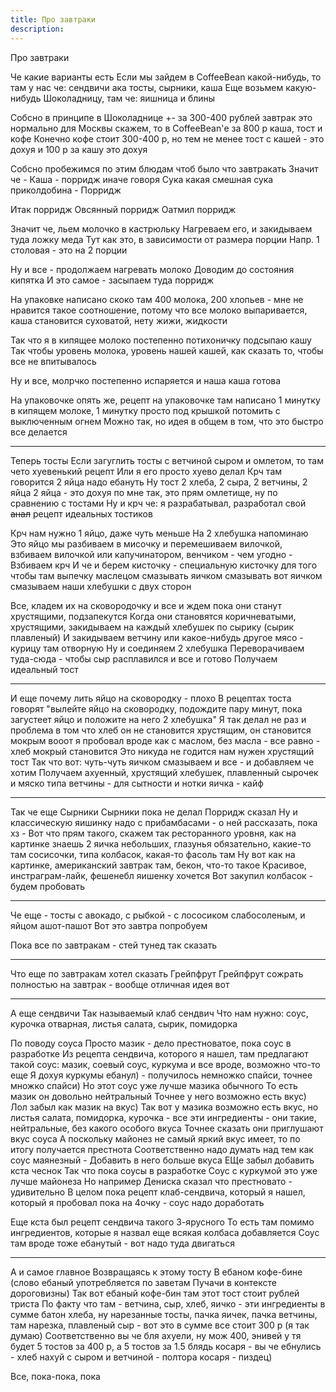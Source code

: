 ```yaml
---
title: Про завтраки
description:
---
```


Про завтраки

Че какие варианты есть
Если мы зайдем в CoffeeBean какой-нибудь, то там у нас че: сендвичи ака тосты, сырники, каша
Еще возьмем какую-нибудь Шоколадницу, там че: яишница и блины

Собсно в принципе в Шоколаднице +- за 300-400 рублей завтрак это нормально для Москвы скажем,
то в CoffeeBean'е за 800 р каша, тост и кофе
Конечно кофе стоит 300-400 р, но тем не менее тост с кашей - это дохуя и 100 р за кашу это дохуя

Собсно пробежимся по этим блюдам чтоб было что завтракать
Значит че - Каша - порридж иначе говоря
Сука какая смешная сука приколдобина - Порридж

Итак порридж 
Овсянный порридж
Оатмил порридж

Значит че, льем молочко в кастрюльку
Нагреваем его, и закидываем туда ложку меда
Тут как это, в зависимости от размера порции
Напр. 1 столовая - это на 2 порции

Ну и все - продолжаем нагревать молоко
Доводим до состояния кипятка
И это самое - засыпаем туда порридж

На упаковке написано скоко там 400 молока, 200 хлопьев - мне не нравится такое соотношение, 
потому что все молоко выпаривается, каша становится суховатой, нету жижи, жидкости

Так что я в кипящее молоко постепенно потихоничку подсыпаю кашу
Так чтобы уровень молока, уровень нашей кашей, как сказать то, чтобы все не впитывалось

Ну и все, молрчко постепенно испаряется и наша каша готова

На упаковочке опять же, рецепт на упаковочке там написано 1 минутку в кипящем молоке, 1 минутку просто под крышкой потомить с выключенным огнем
Можно так, но идея в общем в том, что это быстро все делается 

---

Теперь тосты 
Если загуглить тосты с ветчиной сыром и омлетом, то там чето хуевенький рецепт
Или я его просто хуево делал
Крч там говорится 2 яйца надо ебануть
Ну тост 2 хлеба, 2 сыра, 2 ветчины, 2 яйца
2 яйца - это дохуя по мне так, это прям омлетище, ну по сравнению с тостами 
Ну и крч че: я разрабатывал, разработал свой ~~анал~~ рецепт идеальных тостиков

Крч нам нужно 1 яйцо, даже чуть меньше
На 2 хлебушка напоминаю
Это яйцо мы разбиваем в мисочку и перемешиваем вилочкой, взбиваем вилочкой или капучинатором, венчиком - чем угодно - Взбиваем крч
И че и берем кисточку -  специальную кисточку для того чтобы там выпечку маслецом смазывать яичком смазывать 
вот яичком смазываем наши хлебушки с двух сторон 

Все, кладем их на сковородочку 
и все и ждем пока они станут хрустящими, подзапекутся
Когда они становятся коричневатыми, хрустящими, закидываем на каждый хлебушек по сырику (сырик плавленый) 
И закидываем ветчину или какое-нибудь другое мясо - курицу там отворную 
Ну и соединяем 2 хлебушка
Переворачиваем туда-сюда - чтобы сыр расплавился и все и готово
Получаем идеальный тост

---

И еще почему лить яйцо на сковородку - плохо
В рецептах тоста говорят "вылейте яйцо на сковородку, подождите пару минут, пока загустеет яйцо и положите на него 2 хлебушка"
Я так делал не раз и проблема в том что хлеб он не становится хрустящим, он становится мокрым 
вооот
я пробовал вроде как с маслом, без масла - все равно - хлеб мокрый становится 
Это никуда не годится нам нужен хрустящий тост
Так что вот: чуть-чуть яичком смазываем и все - и добавляем че хотим
Получаем ахуенный, хрустящий хлебушек, плавленный сырочек и мяско типа ветчины - для сытности и нотки яичка - кайф

---

Так че еще 
Сырники
Сырники пока не делал
Порридж сказал
Ну и классическую яишинку надо с прибамбасами - о ней рассказать, пока хз - Вот что прям такого, скажем так ресторанного уровня, как на картинке знаешь
2 яичка небольших, глазунья обязательно, какие-то там сосисочки, типа колбасок, какая-то фасоль там
Ну вот как на картинке, американский завтрак там, бекон, что-то такое 
Красивое, инстраграм-лайк, фешенебл яишенку хочется
Вот закупил колбасок - будем пробовать

---

Че еще - тосты с авокадо, с рыбкой - с лососиком слабосоленым, и яйцом ашот-пашот
Вот это завтра попробуем 


Пока все по завтракам - стей тунед так сказать

--- 

Что еще по завтракам хотел сказать
Грейпфрут
Грейпфрут сожрать полностью на завтрак - вообще отличная идея 
вот

---

А еще сендвичи
Так называемый клаб сендвич
Что нам нужно: соус, курочка отварная, листья салата, сырик, помидорка

По поводу соуса
Просто мазик - дело престноватое, пока соус в разработке
Из рецепта сендвича, которого я нашел, там предлагают такой соус: мазик, соевый соус, куркума и все вроде, возможно что-то еще
Я дохуя куркумы ебанул) - получилось немножко спайси, точнее множко спайси)
Но этот соус уже лучше мазика обычного
То есть мазик он довольно нейтральный 
Точнее у него возможно есть вкус)
Лол забыл как мазик на вкус)
Так вот у мазика возможно есть вкус, но листья салата, помидорка, курочка - все эти ингредиенты - они такие, нейтральные, без какого особого вкуса
Точнее сказать они приглушают вкус соуса 
А поскольку майонез не самый яркий вкус имеет, то по итогу получается престнота
Соответственно надо думать над тем как соус маянезный - Добавить в него больше вкуса
ЕЩе забыл добавить кста чеснок
Так что пока соусы в разработке
Соус с куркумой это уже лучше майонеза
Но например Дениска сказал что престновато - удивительно 
В целом пока рецепт клаб-сендвича, который я нашел, который я пробовал пока на 4очку - соус надо доработать

Еще кста был рецепт сендвича такого 3-ярусного 
То есть там помимо ингредиентов, которые я назвал еще всякая колбаса добавляется 
Соус там вроде тоже ебанутый - вот надо туда двигаться

--- 

А и самое главное
Возвращаясь к этому тосту 
В ебаном кофе-бине (слово ебаный употребляется по заветам Пучачи в контексте дороговизны)
Так вот ебаный кофе-бин там этот тост стоит рублей триста
По факту что там - ветчина, сыр, хлеб, яичко - эти ингредиенты в сумме батон хлеба, ну нарезанные тосты, пачка яичек, пачка ветчины, там нарезка, плавленый сыр - вот это в сумме все стоит 300 р (я так думаю)
Соответственно вы че бля ахуели, ну мож 400, энивей у тя будет 5 тостов за 400 р, а 5 тостов за 1.5 блядь косаря - вы че ебнулись - хлеб нахуй с сыром и ветчиной - полтора косаря - пиздец)

Все, пока-пока, пока 
























